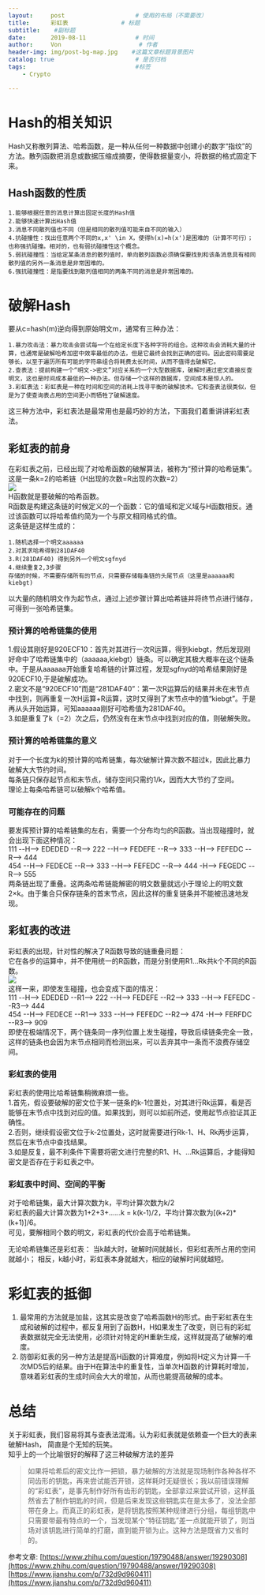 ```yaml
---
layout:     post                    # 使用的布局（不需要改）
title:      彩虹表               # 标题 
subtitle:    #副标题
date:       2019-08-11              # 时间
author:     Von                      # 作者
header-img: img/post-bg-map.jpg    #这篇文章标题背景图片
catalog: true                       # 是否归档
tags:                               #标签
    - Crypto

---
```


# Hash的相关知识
Hash又称散列算法、哈希函数，是一种从任何一种数据中创建小的数字“指纹”的方法。散列函数把消息或数据压缩成摘要，使得数据量变小，将数据的格式固定下来。

## Hash函数的性质
```
1.能够根据任意的消息计算出固定长度的Hash值  
2.能够快速计算出Hash值
3.消息不同散列值也不同（但是相同的散列值可能来自不同的输入）
4.抗碰撞性：找出任意两个不同的x,x' \in X，使得h(x)=h(x')是困难的（计算不可行）；也称强抗碰撞。相对的，也有弱抗碰撞性这个概念。
5.弱抗碰撞性：当给定某条消息的散列值时，单向散列函数必须确保要找到和该条消息具有相同散列值的另外一条消息是非常困难的。
6.强抗碰撞性：是指要找到散列值相同的两条不同的消息是非常困难的。
```

# 破解Hash
要从c=hash(m)逆向得到原始明文m，通常有三种办法：  
```
1.暴力攻击法：暴力攻击会尝试每一个在给定长度下各种字符的组合。这种攻击会消耗大量的计算，也通常是破解哈希加密中效率最低的办法，但是它最终会找到正确的密码。因此密码需要足够长，以至于遍历所有可能的字符串组合将耗费太长时间，从而不值得去破解它。
2.查表法：提前构建一个“明文->密文”对应关系的一个大型数据库，破解时通过密文直接反查明文，这也是时间成本最低的一种办法。但存储一个这样的数据库，空间成本是惊人的。
3.彩虹表法：彩虹表是一种在时间和空间的消耗上找寻平衡的破解技术。它和查表法很类似，但是为了使查询表占用的空间更小而牺牲了破解速度。
```
这三种方法中，彩虹表法是最常用也是最巧妙的方法，下面我们着重讲讲彩虹表法。  

## 彩虹表的前身
在彩虹表之前，已经出现了对哈希函数的破解算法，被称为“预计算的哈希链集”。
这是一条k=2的哈希链（H出现的次数=R出现的次数=2）  
![](http://VonLYC.github.io/img/blog6-1.png)  
H函数就是要破解的哈希函数。  
R函数是构建这条链的时候定义的一个函数：它的值域和定义域与H函数相反。通过该函数可以将哈希值约简为一个与原文相同格式的值。  
这条链是这样生成的：  
```
1.随机选择一个明文aaaaaa  
2.对其求哈希得到281DAF40  
3.R(281DAF40) 得到另外一个明文sgfnyd  
4.继续重复2,3步骤  
存储的时候，不需要存储所有的节点，只需要存储每条链的头尾节点（这里是aaaaaa和kiebgt)  
```
以大量的随机明文作为起节点，通过上述步骤计算出哈希链并将终节点进行储存，可得到一张哈希链集。  

### 预计算的哈希链集的使用
1.假设其刚好是920ECF10：首先对其进行一次R运算，得到kiebgt，然后发现刚好命中了哈希链集中的（aaaaaa,kiebgt）链条。可以确定其极大概率在这个链条中。于是从aaaaaa开始重复哈希链的计算过程，发现sgfnyd的哈希结果刚好是920ECF10,于是破解成功。  
2.密文不是“920ECF10”而是“281DAF40”：第一次R运算后的结果并未在末节点中找到，则再重复一次H运算+R运算，这时又得到了末节点中的值“kiebgt”。于是再从头开始运算，可知aaaaaa刚好可哈希值为281DAF40。  
3.如是重复了k（=2）次之后，仍然没有在末节点中找到对应的值，则破解失败。  

### 预计算的哈希链集的意义
对于一个长度为k的预计算的哈希链集，每次破解计算次数不超过k，因此比暴力破解大大节约时间。  
每条链只保存起节点和末节点，储存空间只需约1/k，因而大大节约了空间。  
理论上每条哈希链可以破解k个哈希值。  

### 可能存在的问题  
要发挥预计算的哈希链集的左右，需要一个分布均匀的R函数。当出现碰撞时，就会出现下面这种情况：  
111 --H--> EDEDED --R--> 222 --H--> FEDEFE --R--> 333 --H--> FEFEDC --R--> 444  
454 --H--> FEDECE --R--> 333 --H--> FEFEDC --R--> 444 -H--> FEGEDC --R--> 555  
两条链出现了重叠。这两条哈希链能解密的明文数量就远小于理论上的明文数2×k。由于集合只保存链条的首末节点，因此这样的重复链条并不能被迅速地发现。  

## 彩虹表的改进
彩虹表的出现，针对性的解决了R函数导致的链重叠问题：  
它在各步的运算中，并不使用统一的R函数，而是分别使用R1…Rk共k个不同的R函数。  
![](http://VonLYC.github.io/img/blog6-2.png)  
这样一来，即使发生碰撞，也会变成下面的情况：  
111 --H--> EDEDED --R1--> 222 --H--> FEDEFE --R2--> 333 --H--> FEFEDC --R3--> 444  
454 --H--> FEDECE --R1--> 333 --H--> FEFEDC --R2--> 474 -H--> FERFDC --R3--> 909  
即使在极端情况下，两个链条同一序列位置上发生碰撞，导致后续链条完全一致，这样的链条也会因为末节点相同而检测出来，可以丢弃其中一条而不浪费存储空间。  

### 彩虹表的使用  
彩虹表的使用比哈希链集稍微麻烦一些。  
1.首先，假设要破解的密文位于某一链条的k-1位置处，对其进行Rk运算，看是否能够在末节点中找到对应的值。如果找到，则可以如前所述，使用起节点验证其正确性。  
2.否则，继续假设密文位于k-2位置处，这时就需要进行Rk-1、H、Rk两步运算，然后在末节点中查找结果。  
3.如是反复，最不利条件下需要将密文进行完整的R1、H、…Rk运算后，才能得知密文是否存在于彩虹表之中。  

### 彩虹表中时间、空间的平衡  
对于哈希链集，最大计算次数为k，平均计算次数为k/2  
彩虹表的最大计算次数为1+2+3+……k = k(k-1)/2，平均计算次数为[(k+2)*(k+1)]/6。  
可见，要解相同个数的明文，彩虹表的代价会高于哈希链集。

无论哈希链集还是彩虹表：
当k越大时，破解时间就越长，但彩虹表所占用的空间就越小；
相反，k越小时，彩虹表本身就越大，相应的破解时间就越短。

# 彩虹表的抵御
1. 最常用的方法就是加盐，这其实是改变了哈希函数H的形式。由于彩虹表在生成和破解的过程中，都反复用到了函数H，H如果发生了改变，则已有的彩虹表数据就完全无法使用，必须针对特定的H重新生成，这样就提高了破解的难度。  
2. 防御彩虹表的另一种方法是提高H函数的计算难度，例如将H定义为计算一千次MD5后的结果。由于H在算法中的重复性，当单次H函数的计算耗时增加，意味着彩虹表的生成时间会大大的增加，从而也能提高破解的成本。

# 总结
关于彩虹表，我们容易将其与查表法混淆。认为彩虹表就是依赖查一个巨大的表来破解Hash， 简直是个无知的玩笑。  
知乎上的一个比喻很好的解释了这三种破解方法的差异
> 如果将哈希后的密文比作一把锁，暴力破解的方法就是现场制作各种各样不同齿形的钥匙，再来尝试能否开锁，这样耗时无疑很长；我以前错误理解的“彩虹表”，是事先制作好所有齿形的钥匙，全部拿过来尝试开锁，这样虽然省去了制作钥匙的时间，但是后来发现这些钥匙实在是太多了，没法全部带在身上。而真正的彩虹表，是将钥匙按照某种规律进行分组，每组钥匙中只需要带最有特点的一个，当发现某个“特征钥匙”差一点就能开锁了，则当场对该钥匙进行简单的打磨，直到能开锁为止。这种方法是既省力又省时的。

参考文章:
[https://www.zhihu.com/question/19790488/answer/19290308](https://www.zhihu.com/question/19790488/answer/19290308)   
[https://www.jianshu.com/p/732d9d960411](https://www.jianshu.com/p/732d9d960411)


